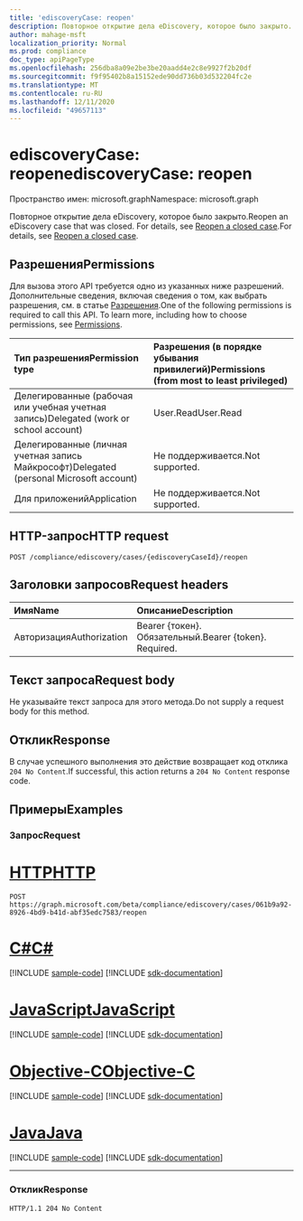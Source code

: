 ```yaml
---
title: 'ediscoveryCase: reopen'
description: Повторное открытие дела eDiscovery, которое было закрыто.
author: mahage-msft
localization_priority: Normal
ms.prod: compliance
doc_type: apiPageType
ms.openlocfilehash: 256dba8a09e2be3be20aadd4e2c8e9927f2b20df
ms.sourcegitcommit: f9f95402b8a15152ede90dd736b03d532204fc2e
ms.translationtype: MT
ms.contentlocale: ru-RU
ms.lasthandoff: 12/11/2020
ms.locfileid: "49657113"
---
```

# <a name="ediscoverycase-reopen"></a><span data-ttu-id="4672d-103">ediscoveryCase: reopen</span><span class="sxs-lookup"><span data-stu-id="4672d-103">ediscoveryCase: reopen</span></span>

<span data-ttu-id="4672d-104">Пространство имен: microsoft.graph</span><span class="sxs-lookup"><span data-stu-id="4672d-104">Namespace: microsoft.graph</span></span>

<span data-ttu-id="4672d-105">Повторное открытие дела eDiscovery, которое было закрыто.</span><span class="sxs-lookup"><span data-stu-id="4672d-105">Reopen an eDiscovery case that was closed.</span></span> <span data-ttu-id="4672d-106">For details, see [Reopen a closed case](/microsoft-365/compliance/close-or-delete-case#reopen-a-closed-case).</span><span class="sxs-lookup"><span data-stu-id="4672d-106">For details, see [Reopen a closed case](/microsoft-365/compliance/close-or-delete-case#reopen-a-closed-case).</span></span>

## <a name="permissions"></a><span data-ttu-id="4672d-107">Разрешения</span><span class="sxs-lookup"><span data-stu-id="4672d-107">Permissions</span></span>
<span data-ttu-id="4672d-p102">Для вызова этого API требуется одно из указанных ниже разрешений. Дополнительные сведения, включая сведения о том, как выбрать разрешения, см. в статье [Разрешения](/graph/permissions-reference).</span><span class="sxs-lookup"><span data-stu-id="4672d-p102">One of the following permissions is required to call this API. To learn more, including how to choose permissions, see [Permissions](/graph/permissions-reference).</span></span>

|<span data-ttu-id="4672d-110">Тип разрешения</span><span class="sxs-lookup"><span data-stu-id="4672d-110">Permission type</span></span>|<span data-ttu-id="4672d-111">Разрешения (в порядке убывания привилегий)</span><span class="sxs-lookup"><span data-stu-id="4672d-111">Permissions (from most to least privileged)</span></span>|
|:---|:---|
|<span data-ttu-id="4672d-112">Делегированные (рабочая или учебная учетная запись)</span><span class="sxs-lookup"><span data-stu-id="4672d-112">Delegated (work or school account)</span></span>|<span data-ttu-id="4672d-113">User.Read</span><span class="sxs-lookup"><span data-stu-id="4672d-113">User.Read</span></span>|
|<span data-ttu-id="4672d-114">Делегированные (личная учетная запись Майкрософт)</span><span class="sxs-lookup"><span data-stu-id="4672d-114">Delegated (personal Microsoft account)</span></span>|<span data-ttu-id="4672d-115">Не поддерживается.</span><span class="sxs-lookup"><span data-stu-id="4672d-115">Not supported.</span></span>|
|<span data-ttu-id="4672d-116">Для приложений</span><span class="sxs-lookup"><span data-stu-id="4672d-116">Application</span></span>|<span data-ttu-id="4672d-117">Не поддерживается.</span><span class="sxs-lookup"><span data-stu-id="4672d-117">Not supported.</span></span>|

## <a name="http-request"></a><span data-ttu-id="4672d-118">HTTP-запрос</span><span class="sxs-lookup"><span data-stu-id="4672d-118">HTTP request</span></span>

<!-- {
  "blockType": "ignored"
}
-->

``` http
POST /compliance/ediscovery/cases/{ediscoveryCaseId}/reopen
```

## <a name="request-headers"></a><span data-ttu-id="4672d-119">Заголовки запросов</span><span class="sxs-lookup"><span data-stu-id="4672d-119">Request headers</span></span>

|<span data-ttu-id="4672d-120">Имя</span><span class="sxs-lookup"><span data-stu-id="4672d-120">Name</span></span>|<span data-ttu-id="4672d-121">Описание</span><span class="sxs-lookup"><span data-stu-id="4672d-121">Description</span></span>|
|:---|:---|
|<span data-ttu-id="4672d-122">Авторизация</span><span class="sxs-lookup"><span data-stu-id="4672d-122">Authorization</span></span>|<span data-ttu-id="4672d-p103">Bearer {токен}. Обязательный.</span><span class="sxs-lookup"><span data-stu-id="4672d-p103">Bearer {token}. Required.</span></span>|

## <a name="request-body"></a><span data-ttu-id="4672d-125">Текст запроса</span><span class="sxs-lookup"><span data-stu-id="4672d-125">Request body</span></span>

<span data-ttu-id="4672d-126">Не указывайте текст запроса для этого метода.</span><span class="sxs-lookup"><span data-stu-id="4672d-126">Do not supply a request body for this method.</span></span>

## <a name="response"></a><span data-ttu-id="4672d-127">Отклик</span><span class="sxs-lookup"><span data-stu-id="4672d-127">Response</span></span>

<span data-ttu-id="4672d-128">В случае успешного выполнения это действие возвращает код отклика `204 No Content`.</span><span class="sxs-lookup"><span data-stu-id="4672d-128">If successful, this action returns a `204 No Content` response code.</span></span>

## <a name="examples"></a><span data-ttu-id="4672d-129">Примеры</span><span class="sxs-lookup"><span data-stu-id="4672d-129">Examples</span></span>

### <a name="request"></a><span data-ttu-id="4672d-130">Запрос</span><span class="sxs-lookup"><span data-stu-id="4672d-130">Request</span></span>


# <a name="http"></a>[<span data-ttu-id="4672d-131">HTTP</span><span class="sxs-lookup"><span data-stu-id="4672d-131">HTTP</span></span>](#tab/http)
<!-- {
  "blockType": "request",
  "name": "ediscoverycase_reopen"
}
-->

``` http
POST https://graph.microsoft.com/beta/compliance/ediscovery/cases/061b9a92-8926-4bd9-b41d-abf35edc7583/reopen
```
# <a name="c"></a>[<span data-ttu-id="4672d-132">C#</span><span class="sxs-lookup"><span data-stu-id="4672d-132">C#</span></span>](#tab/csharp)
[!INCLUDE [sample-code](../includes/snippets/csharp/ediscoverycase-reopen-csharp-snippets.md)]
[!INCLUDE [sdk-documentation](../includes/snippets/snippets-sdk-documentation-link.md)]

# <a name="javascript"></a>[<span data-ttu-id="4672d-133">JavaScript</span><span class="sxs-lookup"><span data-stu-id="4672d-133">JavaScript</span></span>](#tab/javascript)
[!INCLUDE [sample-code](../includes/snippets/javascript/ediscoverycase-reopen-javascript-snippets.md)]
[!INCLUDE [sdk-documentation](../includes/snippets/snippets-sdk-documentation-link.md)]

# <a name="objective-c"></a>[<span data-ttu-id="4672d-134">Objective-C</span><span class="sxs-lookup"><span data-stu-id="4672d-134">Objective-C</span></span>](#tab/objc)
[!INCLUDE [sample-code](../includes/snippets/objc/ediscoverycase-reopen-objc-snippets.md)]
[!INCLUDE [sdk-documentation](../includes/snippets/snippets-sdk-documentation-link.md)]

# <a name="java"></a>[<span data-ttu-id="4672d-135">Java</span><span class="sxs-lookup"><span data-stu-id="4672d-135">Java</span></span>](#tab/java)
[!INCLUDE [sample-code](../includes/snippets/java/ediscoverycase-reopen-java-snippets.md)]
[!INCLUDE [sdk-documentation](../includes/snippets/snippets-sdk-documentation-link.md)]

---


### <a name="response"></a><span data-ttu-id="4672d-136">Отклик</span><span class="sxs-lookup"><span data-stu-id="4672d-136">Response</span></span>

<!-- {
  "blockType": "response",
  "truncated": true
}
-->

``` http
HTTP/1.1 204 No Content
```
